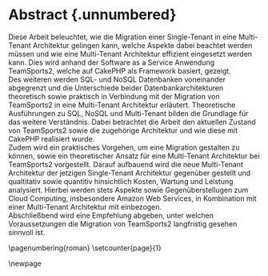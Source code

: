 # Abstract {.unnumbered}

Diese Arbeit beleuchtet, wie die Migration einer Single-Tenant in eine Multi-Tenant Architektur gelingen kann, welche Aspekte dabei beachtet werden müssen und wie eine Multi-Tenant Architektur effizient eingesetzt werden kann. Dies wird anhand der Software as a Service Anwendung TeamSports2, welche auf CakePHP als Framework basiert, gezeigt.      
Des weiteren werden SQL- und NoSQL Datenbanken voneinander abgegrenzt und die Unterschiede beider Datenbankarchitekturen theoretisch sowie praktisch in Verbindung mit der Migration von TeamSports2 in eine Multi-Tenant Architektur erläutert. Theoretische Ausführungen zu SQL, NoSQL und Multi-Tenant bilden die Grundlage für das weitere Verständnis. Dabei betrachtet die Arbeit den aktuellen Zustand von TeamSports2 sowie die zugehörige Architektur und wie diese mit CakePHP realisiert wurde.      
Zudem wird ein praktisches Vorgehen, um eine Migration gestalten zu können, sowie ein theoretischer Ansatz für eine Multi-Tenant Architektur bei TeamSports2 vorgestellt. Darauf aufbauend wird die neue Multi-Tenant Architektur der jetzigen Single-Tenant Architektur gegenüber gestellt und qualtitativ sowie quantitiv hinsichtlich Kosten, Wartung und Leistung analysiert. Hierbei werden stets Aspekte sowie Gegenüberstellugen zum Cloud Computing, insbesondere Amazon Web Services, in Kombination mit einer Multi-Tenant Architektur mit einbezogen.     
Abschließbend wird eine Empfehlung abgeben, unter welchen Voraussetzungen die Migration von TeamSports2 langfristig gesehen sinnvoll ist.

\pagenumbering{roman}
\setcounter{page}{1}

\newpage

